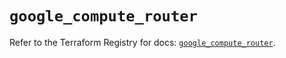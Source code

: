 # `google_compute_router`

Refer to the Terraform Registry for docs: [`google_compute_router`](https://registry.terraform.io/providers/hashicorp/google-beta/6.11.2/docs/resources/google_compute_router).
